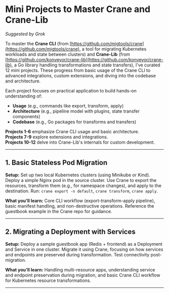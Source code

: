 # Mini Projects to Master Crane and Crane-Lib

*Suggested by Grok*

To master the **Crane CLI** (from [https://github.com/migtools/crane](https://github.com/migtools/crane), a tool for migrating Kubernetes workloads and state between clusters) and **Crane-Lib** (from [https://github.com/konveyor/crane-lib](https://github.com/konveyor/crane-lib), a Go library handling transformations and state transfers), I've curated 12 mini projects. These progress from basic usage of the Crane CLI to advanced integrations, custom extensions, and diving into the codebase and architecture.

Each project focuses on practical application to build hands-on understanding of:
- **Usage** (e.g., commands like export, transform, apply)
- **Architecture** (e.g., pipeline model with plugins, state transfer components)
- **Codebase** (e.g., Go packages for transforms and transfers)

**Projects 1-6** emphasize Crane CLI usage and basic architecture.  
**Projects 7-9** explore extensions and integrations.  
**Projects 10-12** delve into Crane-Lib's internals for custom development.

---

## 1. Basic Stateless Pod Migration

**Setup:** Set up two local Kubernetes clusters (using Minikube or Kind). Deploy a simple Nginx pod in the source cluster. Use Crane to export the resources, transform them (e.g., for namespace changes), and apply to the destination. Run: `crane export -n default`, `crane transform`, `crane apply`.

**What you'll learn:** Core CLI workflow (export-transform-apply pipeline), basic manifest handling, and non-destructive operations. Reference the guestbook example in the Crane repo for guidance.

---

## 2. Migrating a Deployment with Services

**Setup:** Deploy a sample guestbook app (Redis + frontend) as a Deployment and Service in one cluster. Migrate it using Crane, focusing on how services and endpoints are preserved during transformation. Test connectivity post-migration.

**What you'll learn:** Handling multi-resource apps, understanding service and endpoint preservation during migration, and basic Crane CLI workflow for Kubernetes resource transformations.

---